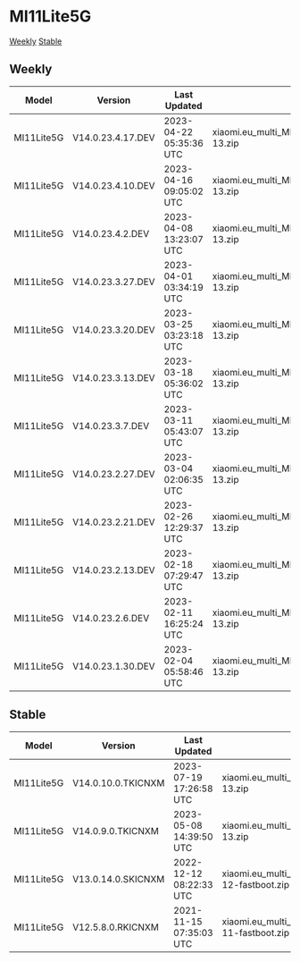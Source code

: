 # MI11Lite5G
[Weekly](#Weekly)  [Stable](#Stable)
## Weekly
| Model | Version | Last Updated | File Name | Size | Download Link |
| ---- | ---- | ---- | ---- | ---- | ---- |
| MI11Lite5G | V14.0.23.4.17.DEV | 2023-04-22 05:35:36 UTC | xiaomi.eu_multi_MI11Lite5G_V14.0.23.4.17.DEV_v14-13.zip | 4.8 GB | [SourceForge](https://sourceforge.net/projects/xiaomi-eu-multilang-miui-roms/files/xiaomi.eu/MIUI-WEEKLY-RELEASES/V14.0.23.4.17.DEV/xiaomi.eu_multi_MI11Lite5G_V14.0.23.4.17.DEV_v14-13.zip/download) |
| MI11Lite5G | V14.0.23.4.10.DEV | 2023-04-16 09:05:02 UTC | xiaomi.eu_multi_MI11Lite5G_V14.0.23.4.10.DEV_v14-13.zip | 4.8 GB | [SourceForge](https://sourceforge.net/projects/xiaomi-eu-multilang-miui-roms/files/xiaomi.eu/MIUI-WEEKLY-RELEASES/V14.0.23.4.10.DEV/xiaomi.eu_multi_MI11Lite5G_V14.0.23.4.10.DEV_v14-13.zip/download) |
| MI11Lite5G | V14.0.23.4.2.DEV | 2023-04-08 13:23:07 UTC | xiaomi.eu_multi_MI11Lite5G_V14.0.23.4.2.DEV_v14-13.zip | 4.8 GB | [SourceForge](https://sourceforge.net/projects/xiaomi-eu-multilang-miui-roms/files/xiaomi.eu/MIUI-WEEKLY-RELEASES/V14.0.23.4.2.DEV/xiaomi.eu_multi_MI11Lite5G_V14.0.23.4.2.DEV_v14-13.zip/download) |
| MI11Lite5G | V14.0.23.3.27.DEV | 2023-04-01 03:34:19 UTC | xiaomi.eu_multi_MI11Lite5G_V14.0.23.3.27.DEV_v14-13.zip | 4.8 GB | [SourceForge](https://sourceforge.net/projects/xiaomi-eu-multilang-miui-roms/files/xiaomi.eu/MIUI-WEEKLY-RELEASES/V14.0.23.3.27.DEV/xiaomi.eu_multi_MI11Lite5G_V14.0.23.3.27.DEV_v14-13.zip/download) |
| MI11Lite5G | V14.0.23.3.20.DEV | 2023-03-25 03:23:18 UTC | xiaomi.eu_multi_MI11Lite5G_V14.0.23.3.20.DEV_v14-13.zip | 4.8 GB | [SourceForge](https://sourceforge.net/projects/xiaomi-eu-multilang-miui-roms/files/xiaomi.eu/MIUI-WEEKLY-RELEASES/V14.0.23.3.20.DEV/xiaomi.eu_multi_MI11Lite5G_V14.0.23.3.20.DEV_v14-13.zip/download) |
| MI11Lite5G | V14.0.23.3.13.DEV | 2023-03-18 05:36:02 UTC | xiaomi.eu_multi_MI11Lite5G_V14.0.23.3.13.DEV_v14-13.zip | 4.8 GB | [SourceForge](https://sourceforge.net/projects/xiaomi-eu-multilang-miui-roms/files/xiaomi.eu/MIUI-WEEKLY-RELEASES/V14.0.23.3.13.DEV/xiaomi.eu_multi_MI11Lite5G_V14.0.23.3.13.DEV_v14-13.zip/download) |
| MI11Lite5G | V14.0.23.3.7.DEV | 2023-03-11 05:43:07 UTC | xiaomi.eu_multi_MI11Lite5G_V14.0.23.3.7.DEV_v14-13.zip | 4.8 GB | [SourceForge](https://sourceforge.net/projects/xiaomi-eu-multilang-miui-roms/files/xiaomi.eu/MIUI-WEEKLY-RELEASES/V14.0.23.3.7.DEV/xiaomi.eu_multi_MI11Lite5G_V14.0.23.3.7.DEV_v14-13.zip/download) |
| MI11Lite5G | V14.0.23.2.27.DEV | 2023-03-04 02:06:35 UTC | xiaomi.eu_multi_MI11Lite5G_V14.0.23.2.27.DEV_v14-13.zip | 4.8 GB | [SourceForge](https://sourceforge.net/projects/xiaomi-eu-multilang-miui-roms/files/xiaomi.eu/MIUI-WEEKLY-RELEASES/V14.0.23.2.27.DEV/xiaomi.eu_multi_MI11Lite5G_V14.0.23.2.27.DEV_v14-13.zip/download) |
| MI11Lite5G | V14.0.23.2.21.DEV | 2023-02-26 12:29:37 UTC | xiaomi.eu_multi_MI11Lite5G_V14.0.23.2.21.DEV_v14-13.zip | 4.9 GB | [SourceForge](https://sourceforge.net/projects/xiaomi-eu-multilang-miui-roms/files/xiaomi.eu/MIUI-WEEKLY-RELEASES/V14.0.23.2.21.DEV/xiaomi.eu_multi_MI11Lite5G_V14.0.23.2.21.DEV_v14-13.zip/download) |
| MI11Lite5G | V14.0.23.2.13.DEV | 2023-02-18 07:29:47 UTC | xiaomi.eu_multi_MI11Lite5G_V14.0.23.2.13.DEV_v14-13.zip | 4.8 GB | [SourceForge](https://sourceforge.net/projects/xiaomi-eu-multilang-miui-roms/files/xiaomi.eu/MIUI-WEEKLY-RELEASES/V14.0.23.2.13.DEV/xiaomi.eu_multi_MI11Lite5G_V14.0.23.2.13.DEV_v14-13.zip/download) |
| MI11Lite5G | V14.0.23.2.6.DEV | 2023-02-11 16:25:24 UTC | xiaomi.eu_multi_MI11Lite5G_V14.0.23.2.6.DEV_v14-13.zip | 4.8 GB | [SourceForge](https://sourceforge.net/projects/xiaomi-eu-multilang-miui-roms/files/xiaomi.eu/MIUI-WEEKLY-RELEASES/V14.0.23.2.6.DEV/xiaomi.eu_multi_MI11Lite5G_V14.0.23.2.6.DEV_v14-13.zip/download) |
| MI11Lite5G | V14.0.23.1.30.DEV | 2023-02-04 05:58:46 UTC | xiaomi.eu_multi_MI11Lite5G_V14.0.23.1.30.DEV_v14-13.zip | 4.8 GB | [SourceForge](https://sourceforge.net/projects/xiaomi-eu-multilang-miui-roms/files/xiaomi.eu/MIUI-WEEKLY-RELEASES/V14.0.23.1.30.DEV/xiaomi.eu_multi_MI11Lite5G_V14.0.23.1.30.DEV_v14-13.zip/download) |
## Stable
| Model | Version | Last Updated | File Name | Size | Download Link |
| ---- | ---- | ---- | ---- | ---- | ---- |
| MI11Lite5G | V14.0.10.0.TKICNXM | 2023-07-19 17:26:58 UTC | xiaomi.eu_multi_MI11Lite5G_V14.0.10.0.TKICNXM_v14-13.zip | 4.8 GB | [SourceForge](https://sourceforge.net/projects/xiaomi-eu-multilang-miui-roms/files/xiaomi.eu/MIUI-STABLE-RELEASES/MIUIv14/xiaomi.eu_multi_MI11Lite5G_V14.0.10.0.TKICNXM_v14-13.zip/download) |
| MI11Lite5G | V14.0.9.0.TKICNXM | 2023-05-08 14:39:50 UTC | xiaomi.eu_multi_MI11Lite5G_V14.0.9.0.TKICNXM_v14-13.zip | 4.8 GB | [SourceForge](https://sourceforge.net/projects/xiaomi-eu-multilang-miui-roms/files/xiaomi.eu/MIUI-STABLE-RELEASES/MIUIv14/xiaomi.eu_multi_MI11Lite5G_V14.0.9.0.TKICNXM_v14-13.zip/download) |
| MI11Lite5G | V13.0.14.0.SKICNXM | 2022-12-12 08:22:33 UTC | xiaomi.eu_multi_MI11Lite5G_V13.0.14.0.SKICNXM_v13-12-fastboot.zip | 4.3 GB | [SourceForge](https://sourceforge.net/projects/xiaomi-eu-multilang-miui-roms/files/xiaomi.eu/MIUI-STABLE-RELEASES/MIUIv13/xiaomi.eu_multi_MI11Lite5G_V13.0.14.0.SKICNXM_v13-12-fastboot.zip/download) |
| MI11Lite5G | V12.5.8.0.RKICNXM | 2021-11-15 07:35:03 UTC | xiaomi.eu_multi_MI11Lite5G_V12.5.8.0.RKICNXM_v12-11-fastboot.zip | 3.9 GB | [SourceForge](https://sourceforge.net/projects/xiaomi-eu-multilang-miui-roms/files/xiaomi.eu/MIUI-STABLE-RELEASES/MIUIv12/xiaomi.eu_multi_MI11Lite5G_V12.5.8.0.RKICNXM_v12-11-fastboot.zip/download) |
